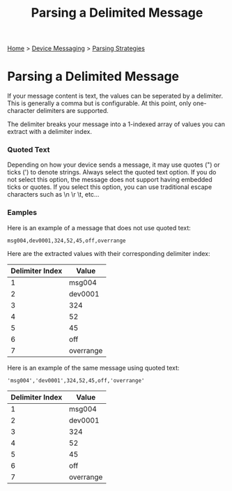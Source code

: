 ﻿---
title: Parsing a Delimited Message
keywords: parsers, delimited, csv, text, string, data, messaging, messages

created: 20170927
updated: 20170927
createdby: Kevin D. Wolf
updatedby: Kevin D. Wolf
---
[Home](../../Index.md) > [Device Messaging](../Index.md) > [Parsing Strategies](ParsingStrategies.md)

# Parsing a Delimited Message

If your message content is text, the values can be seperated by a delimiter.  This is generally a comma but is configurable. At this point, only one-character delimiters are supported.

The delimiter breaks your message into a 1-indexed array of values you can extract with a delimiter index.

### Quoted Text

Depending on how your device sends a message, it may use quotes (") or ticks (') to denote strings.  Always select the quoted text option.  If you do not select this option, the message does not support having embedded ticks or quotes.  If you select this option, you can use traditional escape characters such as \n \r \t, etc...


### Eamples
Here is an example of a message that does not use quoted text:

`msg004,dev0001,324,52,45,off,overrange`

Here are the extracted values with their corresponding delimiter index:

| Delimiter Index | Value      |
| --------------- | ---------- |
|               1 |  msg004    |
|               2 |  dev0001   |
|               3 |  324       |
|               4 |  52        |
|               5 |  45        |
|               6 |  off       |
|               7 |  overrange |


Here is an example of the same message using quoted text:

`'msg004','dev0001',324,52,45,off,'overrange'`

| Delimiter Index | Value      |
| --------------- | ---------- |
|               1 |  msg004    |
|               2 |  dev0001   |
|               3 |  324       |
|               4 |  52        |
|               5 |  45        |
|               6 |  off       |
|               7 |  overrange |


